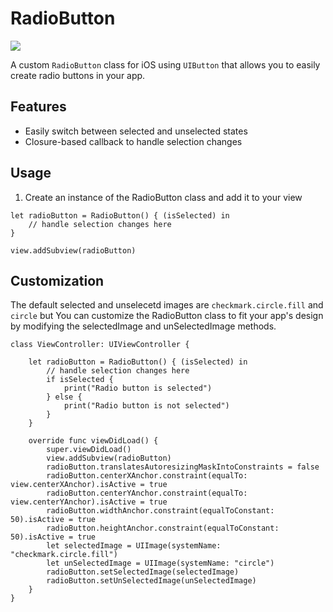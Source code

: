 # RadioButton


![](https://imgur.com/a/5AUs0jk)

A custom `RadioButton` class for iOS using `UIButton` that allows you to easily create radio buttons in your app.

## Features
 * Easily switch between selected and unselected states
* Closure-based callback to handle selection changes

## Usage
1. Create an instance of the RadioButton class and add it to your view 

```
let radioButton = RadioButton() { (isSelected) in
    // handle selection changes here
}

view.addSubview(radioButton)
```
## Customization
The default selected and unselecetd images are `checkmark.circle.fill` and `circle`
but You can customize the RadioButton class to fit your app's design by modifying the selectedImage and unSelectedImage methods.

```
class ViewController: UIViewController {

    let radioButton = RadioButton() { (isSelected) in
        // handle selection changes here
        if isSelected {
            print("Radio button is selected")
        } else {
            print("Radio button is not selected")
        }
    }

    override func viewDidLoad() {
        super.viewDidLoad()
        view.addSubview(radioButton)
        radioButton.translatesAutoresizingMaskIntoConstraints = false
        radioButton.centerXAnchor.constraint(equalTo: view.centerXAnchor).isActive = true
        radioButton.centerYAnchor.constraint(equalTo: view.centerYAnchor).isActive = true
        radioButton.widthAnchor.constraint(equalToConstant: 50).isActive = true
        radioButton.heightAnchor.constraint(equalToConstant: 50).isActive = true
        let selectedImage = UIImage(systemName: "checkmark.circle.fill")
        let unSelectedImage = UIImage(systemName: "circle")
        radioButton.setSelectedImage(selectedImage)
        radioButton.setUnSelectedImage(unSelectedImage)
    }
}

```

